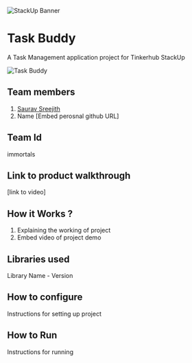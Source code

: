 ![StackUp Banner](https://media.discordapp.net/attachments/1155198278787411968/1171457436419375115/stackup20banner.png)
# Task Buddy
A Task Management application project for Tinkerhub StackUp

![Task Buddy](https://cdn.discordapp.com/attachments/1155198278787411968/1172039439330054184/TASK_BUDDY-removebg-preview_1.png)
## Team members
1. [Saurav Sreejith](https://github.com/SauravSreejith)
2. Name [Embed perosnal github URL]
## Team Id
immortals
## Link to product walkthrough
[link to video]
## How it Works ?
1. Explaining the working of project
2. Embed video of project demo
## Libraries used
Library Name - Version
## How to configure
Instructions for setting up project
## How to Run
Instructions for running
